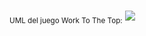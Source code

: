 
<br><sub>UML del juego Work To The Top:</sub>
 <img src = "https://github.com/nahigles/Workaholote/blob/main/assets/images/UMLWorkToTheTop.drawio.png" height= "auto" widht="auto">
